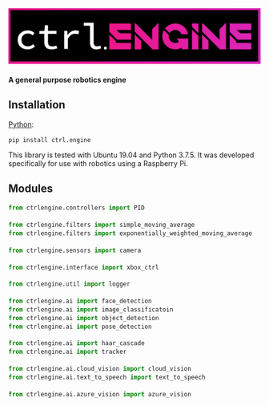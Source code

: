 <div align="center">
  <img src="https://raw.githubusercontent.com/0xJeremy/ctrl.engine/master/graphics/Logo.png">
</div>

#### A general purpose robotics engine

## Installation

[Python](https://pypi.org/project/ctrl.engine/):
```
pip install ctrl.engine
```

This library is tested with Ubuntu 19.04 and Python 3.7.5. It was developed specifically for use with robotics using a Raspberry Pi.

## Modules

```python
from ctrlengine.controllers import PID

from ctrlengine.filters import simple_moving_average
from ctrlengine.filters import exponentially_weighted_moving_average

from ctrlengine.sensors import camera

from ctrlengine.interface import xbox_ctrl

from ctrlengine.util import logger

from ctrlengine.ai import face_detection
from ctrlengine.ai import image_classificatoin
from ctrlengine.ai import object_detection
from ctrlengine.ai import pose_detection

from ctrlengine.ai import haar_cascade
from ctrlengine.ai import tracker

from ctrlengine.ai.cloud_vision import cloud_vision
from ctrlengine.ai.text_to_speech import text_to_speech

from ctrlengine.ai.azure_vision import azure_vision
```
